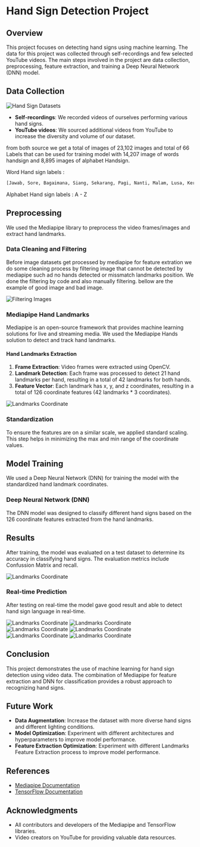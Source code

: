 # Hand Sign Detection Project

## Overview
This project focuses on detecting hand signs using machine learning. The data for this project was collected through self-recordings and few selected YouTube videos. The main steps involved in the project are data collection, preprocessing, feature extraction, and training a Deep Neural Network (DNN) model.

## Data Collection
![Hand Sign Datasets](assets/Datasets.png)
- **Self-recordings**: We recorded videos of ourselves performing various hand signs.
- **YouTube videos**: We sourced additional videos from YouTube to increase the diversity and volume of our dataset.

from both source we get a total of images of 23,102 images and total of 66 Labels that can be used for training model with 14,207 image of words handsign and 8,895 images of alphabet Handsign.

Word Hand sign labels : 
``````SQL
[Jawab, Sore, Bagaimana, Siang, Sekarang, Pagi, Nanti, Malam, Lusa, Kerja, Kemarin, Kantor, Hari Ini, Besok, Aku, Bapak, Dia, Ibu, Kalian, Kamu, Lelah, Maaf, Makan, sama, sedih, senang, terima kasih, Tolong, Apa, Baik, Berapa, Halo, Dimana, Kapan, Kemana, Mengapa, Sabar, Sakit, Siapa, Tidur]
``````
Alphabet Hand sign labels : A - Z 

## Preprocessing
We used the Mediapipe library to preprocess the video frames/images and extract hand landmarks.

### Data Cleaning and Filtering
Before image datasets get processed by mediapipe for feature extration we do some cleaning process by filtering image that cannot be detected by mediapipe such ad no hands detected or missmatch landmarks position. We done the filtering by code and also manually filtering. bellow are the example of good image and bad image.

![Filtering Images](assets/badvsgoodImage.png)

### Mediapipe Hand Landmarks
Mediapipe is an open-source framework that provides machine learning solutions for live and streaming media. We used the Mediapipe Hands solution to detect and track hand landmarks.

#### Hand Landmarks Extraction
1. **Frame Extraction**: Video frames were extracted using OpenCV.
2. **Landmark Detection**: Each frame was processed to detect 21 hand landmarks per hand, resulting in a total of 42 landmarks for both hands.
3. **Feature Vector**: Each landmark has x, y, and z coordinates, resulting in a total of 126 coordinate features (42 landmarks * 3 coordinates).


![Landmarks Coordinate](assets/FeatureExtraction.png)

### Standardization
To ensure the features are on a similar scale, we applied standard scaling. This step helps in minimizing the max and min range of the coordinate values.

## Model Training
We used a Deep Neural Network (DNN) for training the model with the standardized hand landmark coordinates.

### Deep Neural Network (DNN)
The DNN model was designed to classify different hand signs based on the 126 coordinate features extracted from the hand landmarks.

## Results
After training, the model was evaluated on a test dataset to determine its accuracy in classifying hand signs. The evaluation metrics include Confussion Matrix and recall.

![Landmarks Coordinate](assets/Result.jpeg)

### Real-time Prediction
After testing on real-time the model gave good result and able to detect hand sign language in real-time.

![Landmarks Coordinate](assets/RealtilemResult1.png)
![Landmarks Coordinate](assets/RealtilemResult22.png)
![Landmarks Coordinate](assets/RealtilemResult3.png)
![Landmarks Coordinate](assets/RealtilemResult4.png)
![Landmarks Coordinate](assets/RealtilemResult5.png)
![Landmarks Coordinate](assets/RealtilemResult6.png)

## Conclusion
This project demonstrates the use of machine learning for hand sign detection using video data. The combination of Mediapipe for feature extraction and DNN for classification provides a robust approach to recognizing hand signs.

## Future Work
- **Data Augmentation**: Increase the dataset with more diverse hand signs and different lighting conditions.
- **Model Optimization**: Experiment with different architectures and hyperparameters to improve model performance.
- **Feature Extraction Optimization**: Experiment with different Landmarks Feature Extraction process to improve model performance.

## References
- [Mediapipe Documentation](https://google.github.io/mediapipe/)
- [TensorFlow Documentation](https://www.tensorflow.org/api_docs)

## Acknowledgments
- All contributors and developers of the Mediapipe and TensorFlow libraries.
- Video creators on YouTube for providing valuable data resources.
